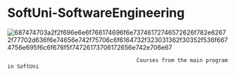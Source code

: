 # SoftUni-SoftwareEngineering
![687474703a2f2f696e6e6f766174696f6e73746172746572626f782e62672f77702d636f6e74656e742f75706c6f6164732f323031362f30352f536f6674756e695f6c6f676f5f74726173706172656e742e706e67](https://user-images.githubusercontent.com/106704626/172009646-ba9f39dc-a2f0-41e0-a569-38fb416f4a8c.png)

                                             Courses from the main program in SoftUni
